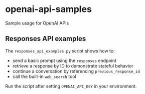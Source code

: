 # openai-api-samples
Sample usage for OpenAI APIs

## Responses API examples
The `responses_api_examples.py` script shows how to:

- send a basic prompt using the `responses` endpoint
- retrieve a response by ID to demonstrate stateful behavior
- continue a conversation by referencing `previous_response_id`
- call the built-in `web_search` tool

Run the script after setting `OPENAI_API_KEY` in your environment.
